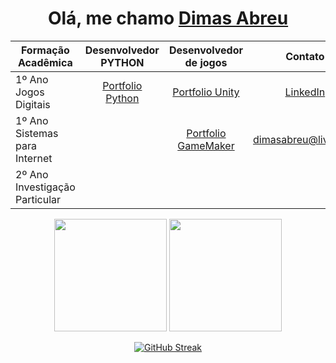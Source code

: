 
<div align='center'>
  <h1>
     Olá, me chamo <a href="https://www.linkedin.com/in/dimasdeabreu/">Dimas Abreu</a>
  </h1>
</div>

<div align="center">

| **Formação Acadêmica**     | **Desenvolvedor PYTHON**     | **Desenvolvedor de jogos** | **Contato**
| ------------- | :-------------: | :--------:   | :---------: 
| 1º Ano Jogos Digitais | <a href="http://dimasabreu.pythonanywhere.com">Portfolio Python</a>        | <a href="https://dimasabreu.itch.io">Portfolio Unity</a>   | <a href="https://www.linkedin.com/in/dimasdeabreu/">LinkedIn</a> 
| 1º Ano Sistemas para Internet |        | <a href="https://gx.games/pt-br/studios/9a29a6c2-ddfa-488b-a95e-4b85035efa2c/">Portfolio GameMaker</a>  | dimasabreu@live.com
| 2º Ano Investigação Particular |

</div>




<div align="center">
  <div align='center'>
  <img height="180em" src="https://github-readme-stats.vercel.app/api?username=dimasabreu&show_icons=true&theme=vision-friendly-dark&include_all_commits=true&count_private=true"/>
  <img height="180em" src="https://github-readme-stats.vercel.app/api/top-langs/?username=dimasabreu&layout=compact&langs_count=7&theme=vision-friendly-dark"/>
</div>
  
  <div align = "center">
  
  
  [![GitHub Streak](http://github-readme-streak-stats.herokuapp.com?user=dimasabreu&theme=highcontrast)](https://git.io/streak-stats)
  
</div>
</div>

  
  
  
